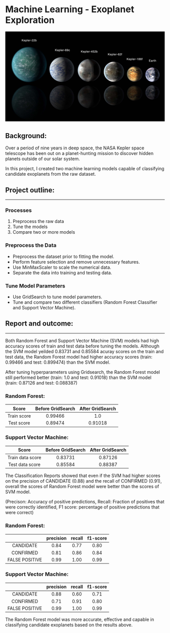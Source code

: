 # Machine Learning - Exoplanet Exploration

![exoplanets.jpg](Images/exoplanets.jpg)


## Background:

Over a period of nine years in deep space, the NASA Kepler space telescope has been out on a planet-hunting mission to discover hidden planets outside of our solar system.

In this project, I created two machine learning models capable of classifying candidate exoplanets from the raw dataset.


## Project outline:
---
### Processes

1. Preprocess the raw data
2. Tune the models
3. Compare two or more models

### Preprocess the Data

* Preprocess the dataset prior to fitting the model.
* Perform feature selection and remove unnecessary features.
* Use MinMaxScaler to scale the numerical data.
* Separate the data into training and testing data.

### Tune Model Parameters

* Use GridSearch to tune model parameters.
* Tune and compare two different classifiers (Random Forest Classifier and Support Vector Machine).


## Report and outcome:
---
Both Random Forest and Support Vector Machine (SVM) models had high accuracy scores of train and test data before tuning the models. Although the SVM model yeilded 0.83731 and 0.85584 acuray scores on the train and test data, the Random Forest model had higher accuracy scores (train: 0.99466 and test: 0.899474) than the SVM model.

After tuning hyperparameters using Gridsearch, the Random Forest model still performed better (train: 1.0 and test: 0.91018) than the SVM model (train: 0.87126 and test: 0.088387)


### Random Forest:
| Score | Before GridSearch | After GridSearch |
| :---: | :---: | :---: |
| Train score | 0.99466 | 1.0 |
| Test score | 0.89474 | 0.91018 |

### Support Vector Machine:
| Score | Before GridSearch | After GridSearch |
| :---: | :---: | :---: |
| Train data score | 0.83731 | 0.87126 |
| Test data score | 0.85584 | 0.88387 |


The Classification Reports showed that even if the SVM had higher scores on the precision of CANDIDATE (0.88) and the recall of CONFIRMED (0.91), overall the scores of Random Forest model were better than the scores of SVM model.

(Precison: Accuracy of positive predictions, Recall: Fraction of positives that were correctly identified, F1 score: percentage of positive predictions that were correct)

### Random Forest:
|  | precision | recall | f1-score |
| :---: | :---: | :---: | :---: |
| CANDIDATE | 0.84 | 0.77 | 0.80 |
| CONFIRMED | 0.81 | 0.86 | 0.84 |
| FALSE POSITIVE | 0.99 | 1.00 | 0.99 |

### Support Vector Machine:
|  | precision | recall | f1-score |
| :---: | :---: | :---: | :---: |
| CANDIDATE | 0.88 | 0.60 | 0.71 |
| CONFIRMED | 0.71 | 0.91 | 0.80 |
| FALSE POSITIVE | 0.99 | 1.00 | 0.99 |

The Random Forest model was more accurate, effective and capable in classifying candidate exoplanets based on the results above.
